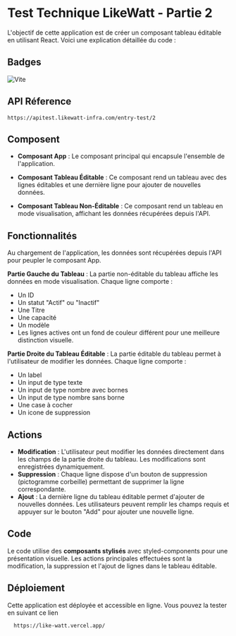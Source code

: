 
# Test Technique LikeWatt - Partie 2

L'objectif de cette application est de créer un composant tableau éditable en utilisant React. Voici une explication détaillée du code :


## Badges

![Vite](https://img.shields.io/badge/vite-%23646CFF.svg?style=for-the-badge&logo=vite&logoColor=white)

## API Réference

```http
https://apitest.likewatt-infra.com/entry-test/2
```


## Composent

- **Composant App** : Le composant principal qui encapsule l'ensemble de l'application.

- **Composant Tableau Éditable** : Ce composant rend un tableau avec des lignes éditables et une dernière ligne pour ajouter de nouvelles données.

- **Composant Tableau Non-Éditable**  : Ce composant rend un tableau en mode visualisation, affichant les données récupérées depuis l'API.
## Fonctionnalités

Au chargement de l'application, les données sont récupérées depuis l'API pour peupler le composant App. 

**Partie Gauche du Tableau** : La partie non-éditable du tableau affiche les données en mode visualisation. Chaque ligne comporte :

- Un ID
- Un statut "Actif" ou "Inactif"
- Une Titre
- Une capacité
- Un modèle
- Les lignes actives ont un fond de couleur différent pour une meilleure distinction visuelle.

**Partie Droite du Tableau Éditable** : La partie éditable du tableau permet à l'utilisateur de modifier les données. Chaque ligne comporte :
- Un label
- Un input de type texte
- Un input de type nombre avec bornes
- Un input de type nombre sans borne
- Une case à cocher
- Un icone de suppression

## Actions 

- **Modification** : L'utilisateur peut modifier les données directement dans les champs de la partie droite du tableau. Les modifications sont enregistrées dynamiquement.
- **Suppression** : Chaque ligne dispose d'un bouton de suppression (pictogramme corbeille) permettant de supprimer la ligne correspondante.
- **Ajout** : La dernière ligne du tableau éditable permet d'ajouter de nouvelles données. Les utilisateurs peuvent remplir les champs requis et appuyer sur le bouton "Add" pour ajouter une nouvelle ligne.
## Code 

Le code utilise des **composants stylisés** avec styled-components pour une présentation visuelle. Les actions principales effectuées sont la modification, la suppression et l'ajout de lignes dans le tableau éditable.


## Déploiement


Cette application est déployée et accessible en ligne. Vous pouvez la tester en suivant ce lien

```bash
  https://like-watt.vercel.app/

```

